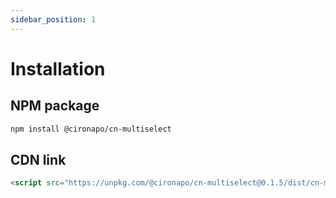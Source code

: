 ```yaml
---
sidebar_position: 1
---
```


# Installation

## NPM package

```bash
npm install @cironapo/cn-multiselect
```

## CDN link

```html
<script src="https://unpkg.com/@cironapo/cn-multiselect@0.1.5/dist/cn-multiselect/cn-multiselect.esm.js" type="module"></script>
```
